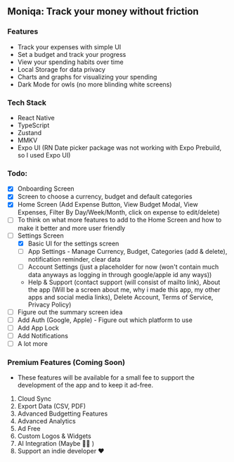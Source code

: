 ## Moniqa: Track your money without friction

### Features

- Track your expenses with simple UI
- Set a budget and track your progress
- View your spending habits over time
- Local Storage for data privacy
- Charts and graphs for visualizing your spending
- Dark Mode for owls (no more blinding white screens)

### Tech Stack

- React Native
- TypeScript
- Zustand
- MMKV
- Expo UI (RN Date picker package was not working with Expo Prebuild, so I used Expo UI)

### Todo:

- [x] Onboarding Screen
- [x] Screen to choose a currency, budget and default categories
- [x] Home Screen (Add Expense Button, View Budget Modal, View Expenses, Filter By Day/Week/Month, click on expense to edit/delete)
- [ ] To think on what more features to add to the Home Screen and how to make it better and more user friendly
- [ ] Settings Screen
  - [x] Basic UI for the settings screen
  - [ ] App Settings - Manage Currency, Budget, Categories (add & delete), notification reminder, clear data
  - [ ] Account Settings (just a placeholder for now (won't contain much data anyways as logging in through google/apple id any ways))
  - Help & Support (contact support (will consist of mailto link), About the app (Will be a screen about me, why i made this app, my other apps and social media links), Delete Account, Terms of Service, Privacy Policy)
- [ ] Figure out the summary screen idea
- [ ] Add Auth (Google, Apple) - Figure out which platform to use
- [ ] Add App Lock
- [ ] Add Notifications
- [ ] A lot more

### Premium Features (Coming Soon)

- These features will be available for a small fee to support the development of the app and to keep it ad-free.

1. Cloud Sync
2. Export Data (CSV, PDF)
3. Advanced Budgetting Features
4. Advanced Analytics
5. Ad Free
6. Custom Logos & Widgets
7. AI Integration (Maybe 🤷‍♂️ )
8. Support an indie developer ❤️
